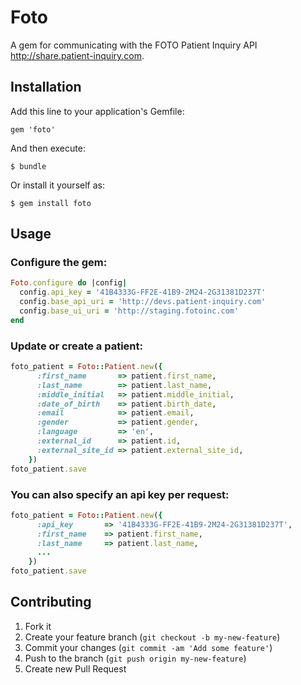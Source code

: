 # Foto

A gem for communicating with the FOTO Patient Inquiry API http://share.patient-inquiry.com.

## Installation

Add this line to your application's Gemfile:

    gem 'foto'

And then execute:

    $ bundle

Or install it yourself as:

    $ gem install foto

## Usage

### Configure the gem:
```ruby
Foto.configure do |config|
  config.api_key = '41B4333G-FF2E-41B9-2M24-2G31381D237T'
  config.base_api_uri = 'http://devs.patient-inquiry.com'
  config.base_ui_uri = 'http://staging.fotoinc.com'
end
```

### Update or create a patient:
```ruby
foto_patient = Foto::Patient.new({
      :first_name       => patient.first_name,
      :last_name        => patient.last_name,
      :middle_initial   => patient.middle_initial,
      :date_of_birth    => patient.birth_date,
      :email            => patient.email,
      :gender           => patient.gender,
      :language         => 'en',
      :external_id      => patient.id,
      :external_site_id => patient.external_site_id,
    })
foto_patient.save
```

### You can also specify an api key per request:
```ruby
foto_patient = Foto::Patient.new({
      :api_key       => '41B4333G-FF2E-41B9-2M24-2G31381D237T',
      :first_name    => patient.first_name,
      :last_name     => patient.last_name,
      ...
    })
foto_patient.save
```


## Contributing

1. Fork it
2. Create your feature branch (`git checkout -b my-new-feature`)
3. Commit your changes (`git commit -am 'Add some feature'`)
4. Push to the branch (`git push origin my-new-feature`)
5. Create new Pull Request
